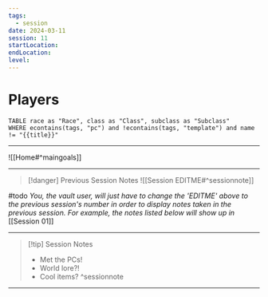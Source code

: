 ```yaml
---
tags:
  - session
date: 2024-03-11
session: 11
startLocation: 
endLocation: 
level:
---
```

# Players 
```dataview
TABLE race as "Race", class as "Class", subclass as "Subclass"
WHERE econtains(tags, "pc") and !econtains(tags, "template") and name != "{{title}}"
```

---
![[Home#^maingoals]]

---
> [!danger] Previous Session Notes
![[Session EDITME#^sessionnote]]

#todo *You, the vault user, will just have to change the 'EDITME' above to the previous session's number in order to display notes taken in the previous session. For example, the notes listed below will show up in* [[Session 01]]

---
> [!tip] Session Notes
> - Met the PCs!
> - World lore?!
> - Cool items?
^sessionnote

--- 

